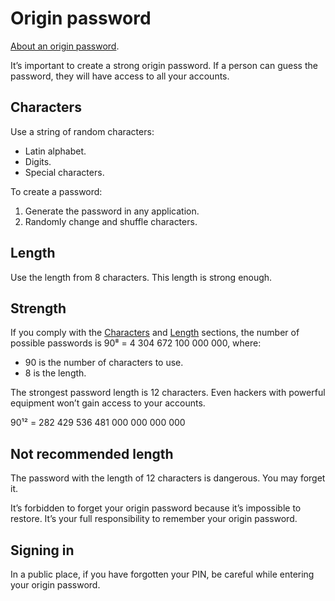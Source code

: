 # Origin password

[About an origin password](../../overview/glossary.md#origin-password).

It’s important to create a strong origin password. If a person can guess the password, they will have access to all your accounts.

## Characters

Use a string of random characters:

- Latin alphabet.
- Digits.
- Special characters.

To create a password:

1. Generate the password in any application.
1. Randomly change and shuffle characters.

## Length

Use the length from 8 characters. This length is strong enough.

## Strength

If you comply with the [Characters](#characters) and [Length](#length) sections, the number of possible passwords is 90⁸ = 4 304 672 100 000 000, where:

- 90 is the number of characters to use.
- 8 is the length.

The strongest password length is 12 characters. Even hackers with powerful equipment won’t gain access to your accounts.

90¹² = 282 429 536 481 000 000 000 000

## Not recommended length

The password with the length of 12 characters is dangerous. You may forget it.

It’s forbidden to forget your origin password because it’s impossible to restore. It’s your full responsibility to remember your origin password.

## Signing in

In a public place, if you have forgotten your PIN, be careful while entering your origin password.

